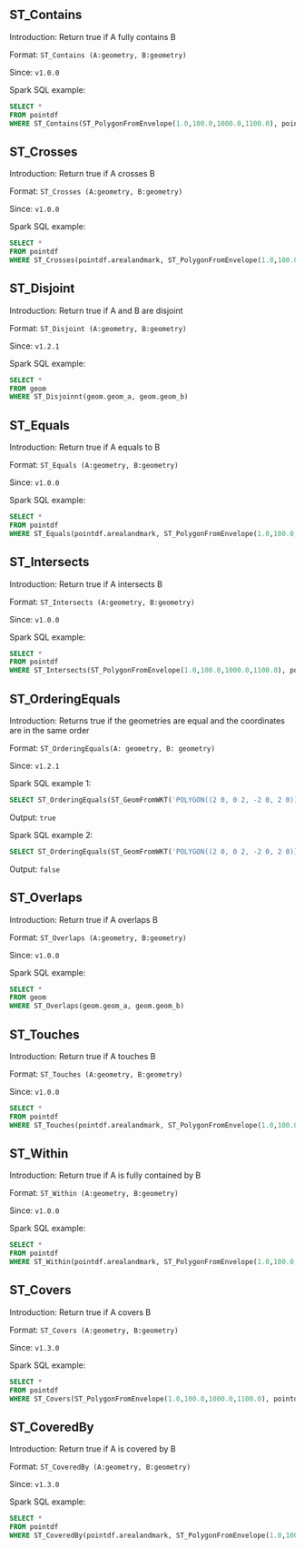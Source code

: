 ## ST_Contains

Introduction: Return true if A fully contains B

Format: `ST_Contains (A:geometry, B:geometry)`

Since: `v1.0.0`

Spark SQL example:
```sql
SELECT * 
FROM pointdf 
WHERE ST_Contains(ST_PolygonFromEnvelope(1.0,100.0,1000.0,1100.0), pointdf.arealandmark)
```

## ST_Crosses

Introduction: Return true if A crosses B

Format: `ST_Crosses (A:geometry, B:geometry)`

Since: `v1.0.0`

Spark SQL example:
```sql
SELECT * 
FROM pointdf 
WHERE ST_Crosses(pointdf.arealandmark, ST_PolygonFromEnvelope(1.0,100.0,1000.0,1100.0))
```

## ST_Disjoint

Introduction: Return true if A and B are disjoint

Format: `ST_Disjoint (A:geometry, B:geometry)`

Since: `v1.2.1`

Spark SQL example:
```sql
SELECT *
FROM geom
WHERE ST_Disjoinnt(geom.geom_a, geom.geom_b)
```

## ST_Equals

Introduction: Return true if A equals to B

Format: `ST_Equals (A:geometry, B:geometry)`

Since: `v1.0.0`

Spark SQL example:
```sql
SELECT * 
FROM pointdf 
WHERE ST_Equals(pointdf.arealandmark, ST_PolygonFromEnvelope(1.0,100.0,1000.0,1100.0))
```

## ST_Intersects

Introduction: Return true if A intersects B

Format: `ST_Intersects (A:geometry, B:geometry)`

Since: `v1.0.0`

Spark SQL example:
```sql
SELECT * 
FROM pointdf 
WHERE ST_Intersects(ST_PolygonFromEnvelope(1.0,100.0,1000.0,1100.0), pointdf.arealandmark)
```

## ST_OrderingEquals
Introduction: Returns true if the geometries are equal and the coordinates are in the same order

Format: `ST_OrderingEquals(A: geometry, B: geometry)`

Since: `v1.2.1`

Spark SQL example 1:
```sql
SELECT ST_OrderingEquals(ST_GeomFromWKT('POLYGON((2 0, 0 2, -2 0, 2 0))'), ST_GeomFromWKT('POLYGON((2 0, 0 2, -2 0, 2 0))'))
```

Output: `true`

Spark SQL example 2:
```sql
SELECT ST_OrderingEquals(ST_GeomFromWKT('POLYGON((2 0, 0 2, -2 0, 2 0))'), ST_GeomFromWKT('POLYGON((0 2, -2 0, 2 0, 0 2))'))
```

Output: `false`

## ST_Overlaps

Introduction: Return true if A overlaps B

Format: `ST_Overlaps (A:geometry, B:geometry)`

Since: `v1.0.0`

Spark SQL example:
```sql
SELECT *
FROM geom
WHERE ST_Overlaps(geom.geom_a, geom.geom_b)
```

## ST_Touches

Introduction: Return true if A touches B

Format: `ST_Touches (A:geometry, B:geometry)`

Since: `v1.0.0`

```sql
SELECT * 
FROM pointdf 
WHERE ST_Touches(pointdf.arealandmark, ST_PolygonFromEnvelope(1.0,100.0,1000.0,1100.0))
```

## ST_Within

Introduction: Return true if A is fully contained by B

Format: `ST_Within (A:geometry, B:geometry)`

Since: `v1.0.0`

Spark SQL example:
```sql
SELECT * 
FROM pointdf 
WHERE ST_Within(pointdf.arealandmark, ST_PolygonFromEnvelope(1.0,100.0,1000.0,1100.0))
```

## ST_Covers

Introduction: Return true if A covers B

Format: `ST_Covers (A:geometry, B:geometry)`

Since: `v1.3.0`

Spark SQL example:
```sql
SELECT * 
FROM pointdf 
WHERE ST_Covers(ST_PolygonFromEnvelope(1.0,100.0,1000.0,1100.0), pointdf.arealandmark)
```

## ST_CoveredBy

Introduction: Return true if A is covered by B

Format: `ST_CoveredBy (A:geometry, B:geometry)`

Since: `v1.3.0`

Spark SQL example:
```sql
SELECT * 
FROM pointdf 
WHERE ST_CoveredBy(pointdf.arealandmark, ST_PolygonFromEnvelope(1.0,100.0,1000.0,1100.0))
```
